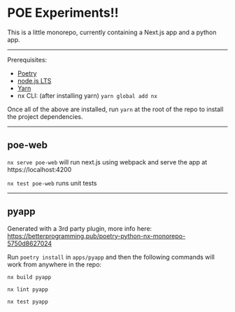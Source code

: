 # POE Experiments!!

This is a little monorepo, currently containing a Next.js app and a python app.

---

Prerequisites:

- [Poetry](https://python-poetry.org/docs/)
- [node.js LTS](https://nodejs.org/en/download)
- [Yarn](https://classic.yarnpkg.com/lang/en/docs/install/)
- nx CLI: (after installing yarn) `yarn global add nx`

Once all of the above are installed, run `yarn` at the root of the repo to install the project dependencies.

---

## poe-web

`nx serve poe-web` will run next.js using webpack and serve the app at https://localhost:4200

`nx test poe-web` runs unit tests

---

## pyapp

Generated with a 3rd party plugin, more info here: https://betterprogramming.pub/poetry-python-nx-monorepo-5750d8627024

Run `poetry install` in `apps/pyapp` and then the following commands will work from anywhere in the repo:

`nx build pyapp`

`nx lint pyapp`

`nx test pyapp`

